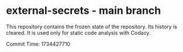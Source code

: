 # external-secrets - main branch

This repository contains the frozen state of the repository.
Its history is cleared. It is used only for static code
analysis with Codacy.

Commit Time: 1734427710